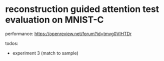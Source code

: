 # reconstruction guided attention test evaluation on MNIST-C
performance: https://openreview.net/forum?id=tmvg0VIHTDr


todos:
- experiment 3 (match to sample)
